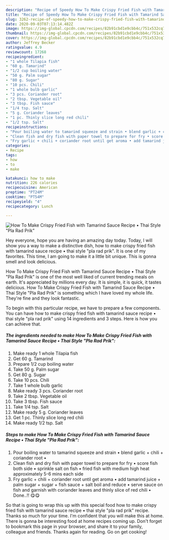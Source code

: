```yaml
---
description: "Recipe of Speedy How To Make Crispy Fried Fish with Tamarind Sauce Recipe • Thai Style &amp;#34;Pla Rad Prik&amp;#34;"
title: "Recipe of Speedy How To Make Crispy Fried Fish with Tamarind Sauce Recipe • Thai Style &amp;#34;Pla Rad Prik&amp;#34;"
slug: 3262-recipe-of-speedy-how-to-make-crispy-fried-fish-with-tamarind-sauce-recipe-thai-style-and-34-pla-rad-prik-and-34
date: 2020-09-03T07:13:14.482Z
image: https://img-global.cpcdn.com/recipes/82b91cbd1e9cbb4c/751x532cq70/how-to-make-crispy-fried-fish-with-tamarind-sauce-recipe-•-thai-style-pla-rad-prik-recipe-main-photo.jpg
thumbnail: https://img-global.cpcdn.com/recipes/82b91cbd1e9cbb4c/751x532cq70/how-to-make-crispy-fried-fish-with-tamarind-sauce-recipe-•-thai-style-pla-rad-prik-recipe-main-photo.jpg
cover: https://img-global.cpcdn.com/recipes/82b91cbd1e9cbb4c/751x532cq70/how-to-make-crispy-fried-fish-with-tamarind-sauce-recipe-•-thai-style-pla-rad-prik-recipe-main-photo.jpg
author: Jeffrey Becker
ratingvalue: 4.9
reviewcount: 17268
recipeingredient:
- "1 whole Tilapia fish"
- "60 g. Tamarind"
- "1/2 cup boiling water"
- "50 g. Palm sugar"
- "80 g. Sugar"
- "10 pcs. Chili"
- "1 whole bulb garlic"
- "3 pcs. Coriander root"
- "2 tbsp. Vegetable oil"
- "3 tbsp. Fish sauce"
- "1/4 tsp. Salt"
- "5 g. Coriander leaves"
- "1 pc. Thinly slice long red chili"
- "1/2 tsp. Salt"
recipeinstructions:
- "Pour boiling water to tamarind squeeze and strain • blend garlic + chili + coriander root •"
- "Clean fish and dry fish with paper towel to prepare for fry • score fish both side • sprinkle salt on fish • fried fish with medium high heat approximately 5-6 mins each side"
- "Fry garlic + chili + coriander root until get aroma • add tamarind juice + palm sugar + sugar + fish sauce + salt boil and reduce • serve sauce on fish and garnish with coriander leaves and thinly slice of red chili • Done..!! 😋😋"
categories:
- Recipe
tags:
- how
- to
- make

katakunci: how to make 
nutrition: 226 calories
recipecuisine: American
preptime: "PT24M"
cooktime: "PT54M"
recipeyield: "4"
recipecategory: Lunch

---
```



![How To Make Crispy Fried Fish with Tamarind Sauce Recipe • Thai Style &#34;Pla Rad Prik&#34;](https://img-global.cpcdn.com/recipes/82b91cbd1e9cbb4c/751x532cq70/how-to-make-crispy-fried-fish-with-tamarind-sauce-recipe-•-thai-style-pla-rad-prik-recipe-main-photo.jpg)

Hey everyone, hope you are having an amazing day today. Today, I will show you a way to make a distinctive dish, how to make crispy fried fish with tamarind sauce recipe • thai style &#34;pla rad prik&#34;. It is one of my favorites. This time, I am going to make it a little bit unique. This is gonna smell and look delicious.

How To Make Crispy Fried Fish with Tamarind Sauce Recipe • Thai Style &#34;Pla Rad Prik&#34; is one of the most well liked of current trending meals on earth. It's appreciated by millions every day. It is simple, it is quick, it tastes delicious. How To Make Crispy Fried Fish with Tamarind Sauce Recipe • Thai Style &#34;Pla Rad Prik&#34; is something which I have loved my whole life. They're fine and they look fantastic.




To begin with this particular recipe, we have to prepare a few components. You can have how to make crispy fried fish with tamarind sauce recipe • thai style &#34;pla rad prik&#34; using 14 ingredients and 3 steps. Here is how you can achieve that.

<!--inarticleads1-->

##### The ingredients needed to make How To Make Crispy Fried Fish with Tamarind Sauce Recipe • Thai Style &#34;Pla Rad Prik&#34;:

1. Make ready 1 whole Tilapia fish
1. Get 60 g. Tamarind
1. Prepare 1/2 cup boiling water
1. Take 50 g. Palm sugar
1. Get 80 g. Sugar
1. Take 10 pcs. Chili
1. Take 1 whole bulb garlic
1. Make ready 3 pcs. Coriander root
1. Take 2 tbsp. Vegetable oil
1. Take 3 tbsp. Fish sauce
1. Take 1/4 tsp. Salt
1. Make ready 5 g. Coriander leaves
1. Get 1 pc. Thinly slice long red chili
1. Make ready 1/2 tsp. Salt




<!--inarticleads2-->

##### Steps to make How To Make Crispy Fried Fish with Tamarind Sauce Recipe • Thai Style &#34;Pla Rad Prik&#34;:

1. Pour boiling water to tamarind squeeze and strain • blend garlic + chili + coriander root •
1. Clean fish and dry fish with paper towel to prepare for fry • score fish both side • sprinkle salt on fish • fried fish with medium high heat approximately 5-6 mins each side
1. Fry garlic + chili + coriander root until get aroma • add tamarind juice + palm sugar + sugar + fish sauce + salt boil and reduce • serve sauce on fish and garnish with coriander leaves and thinly slice of red chili • Done..!! 😋😋




So that is going to wrap this up with this special food how to make crispy fried fish with tamarind sauce recipe • thai style &#34;pla rad prik&#34; recipe. Thanks so much for your time. I'm confident that you will make this at home. There is gonna be interesting food at home recipes coming up. Don't forget to bookmark this page in your browser, and share it to your family, colleague and friends. Thanks again for reading. Go on get cooking!
